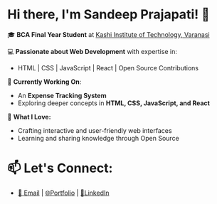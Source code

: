 # Hi there, I'm Sandeep Prajapati! 👋

🎓 **BCA Final Year Student** at [Kashi Institute of Technology, Varanasi](https://kit.edu.in)

💻 **Passionate about Web Development** with expertise in:
  - HTML
  | CSS
  | JavaScript
  | React
  | Open Source Contributions

🚀 **Currently Working On**:
  - An **Expense Tracking System**
  - Exploring deeper concepts in **HTML, CSS, JavaScript, and React**

🌟 **What I Love:**
  - Crafting interactive and user-friendly web interfaces
  - Learning and sharing knowledge through Open Source

# 📫 **Let's Connect:**
  - [📧 Email](sp45292005@gmail.com)
     | [🌐Portfolio](https://sandeep001.netlify.app/) | [💼LinkedIn](https://www.linkedin.com/in/sandeep-prajapati-53874b245/)

<!---
jojosandeep/jojosandeep is a ✨ special ✨ repository because its `README.md` (this file) appears on your GitHub profile.
You can click the Preview link to take a look at your changes.
--->
